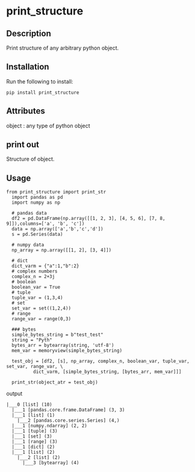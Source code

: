 # print_structure

## Description
Print structure of any arbitrary python object.

## Installation

Run the following to install:
```
pip install print_structure
```

## Attributes
object : any type of python object

## print out
Structure of object.

## Usage
```
from print_structure import print_str
  import pandas as pd
  import numpy as np

  # pandas data
  df2 = pd.DataFrame(np.array([[1, 2, 3], [4, 5, 6], [7, 8, 9]]),columns=['a', 'b', 'c'])
  data = np.array(['a','b','c','d'])
  s = pd.Series(data)

  # numpy data
  np_array = np.array([[1, 2], [3, 4]])

  # dict
  dict_varm = {"a":1,"b":2}
  # complex numbers
  complex_n = 2+3j
  # boolean
  boolean_var = True
  # tuple
  tuple_var = (1,3,4)
  # set
  set_var = set((1,2,4))
  # range
  range_var = range(0,3)

  ### bytes
  simple_bytes_string = b"test_test"
  string = "Pyth"
  bytes_arr = bytearray(string, 'utf-8')
  mem_var = memoryview(simple_bytes_string)

  test_obj = [df2, [s], np_array, complex_n, boolean_var, tuple_var, set_var, range_var, \
          dict_varm, [simple_bytes_string, [bytes_arr, mem_var]]]

  print_str(object_atr = test_obj)
```
output
```
|___0 [list] (10)
  |___1 [pandas.core.frame.DataFrame] (3, 3)
  |___1 [list] (1)
    |___2 [pandas.core.series.Series] (4,)
  |___1 [numpy.ndarray] (2, 2)
  |___1 [tuple] (3)
  |___1 [set] (3)
  |___1 [range] (3)
  |___1 [dict] (2)
  |___1 [list] (2)
    |___2 [list] (2)
      |___3 [bytearray] (4)
```
